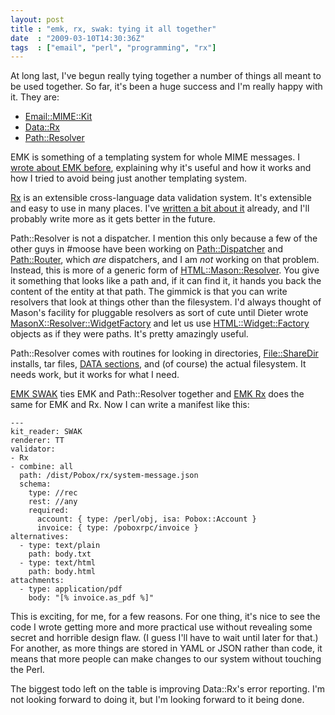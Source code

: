 ```yaml
---
layout: post
title : "emk, rx, swak: tying it all together"
date  : "2009-03-10T14:30:36Z"
tags  : ["email", "perl", "programming", "rx"]
---
```

At long last, I've begun really tying together a number of things all meant to
be used together.  So far, it's been a huge success and I'm really happy with
it.  They are:

* [Email::MIME::Kit](http://search.cpan.org/dist/Email-MIME-Kit)
* [Data::Rx](http://search.cpan.org/dist/Data-Rx)
* [Path::Resolver](http://search.cpan.org/dist/Path-Resolver)

EMK is something of a templating system for whole MIME messages.  I [wrote
about EMK before](http://rjbs.manxome.org/rubric/entry/1724), explaining why
it's useful and how it works and how I tried to avoid being just another
templating system.

[Rx](http://rjbs.manxome.org/rx) is an extensible cross-language data
validation system.  It's extensible and easy to use in many places.  I've
[written a bit about it](http://rjbs.manxome.org/rubric/~rjbs/rx) already, and
I'll probably write more as it gets better in the future.

Path::Resolver is not a dispatcher.  I mention this only because a few of the
other guys in #moose have been working on
[Path::Dispatcher](http://search.cpan.org/dist/Path-Dispatcher/) and
[Path::Router](http://search.cpan.org/dist/Path-Router/), which *are*
dispatchers, and I am *not* working on that problem.  Instead, this is more of
a generic form of
[HTML::Mason::Resolver](http://search.cpan.org/dist/HTML-Mason/lib/HTML/Mason/Resolver.pm).
You give it something that looks like a path and, if it can find it, it hands
you back the content of the entity at that path.  The gimmick is that you can
write resolvers that look at things other than the filesystem.  I'd always
thought of Mason's facility for pluggable resolvers as sort of cute until
Dieter wrote
[MasonX::Resolver::WidgetFactory](http://search.cpan.org/~rjbs/MasonX-Resolver-WidgetFactory-0.007/lib/MasonX/Resolver/WidgetFactory.pm)
and let us use
[HTML::Widget::Factory](http://search.cpan.org/dist/HTML-Widget-Factory)
objects as if they were paths.  It's pretty amazingly useful.

Path::Resolver comes with routines for looking in directories,
[File::ShareDir](http://search.cpan.org/dist/File-ShareDir/) installs, tar
files, [DATA sections](http://search.cpan.org/dist/Data-Section/), and (of
course) the actual filesystem.  It needs work, but it works for what I need.

[EMK SWAK](http://search.cpan.org/dist/Email-MIME-Kit-KitReader-SWAK/) ties EMK
and Path::Resolver together and [EMK
Rx](http://search.cpan.org/dist/Email-MIME-Kit-Validator-Rx) does the same for
EMK and Rx.  Now I can write a manifest like this:

    ---
    kit_reader: SWAK
    renderer: TT
    validator:
    - Rx
    - combine: all
      path: /dist/Pobox/rx/system-message.json
      schema:
        type: //rec
        rest: //any
        required:
          account: { type: /perl/obj, isa: Pobox::Account }
          invoice: { type: /poboxrpc/invoice }
    alternatives:
      - type: text/plain
        path: body.txt
      - type: text/html
        path: body.html
    attachments:
      - type: application/pdf
        body: "[% invoice.as_pdf %]"

This is exciting, for me, for a few reasons.  For one thing, it's nice to see
the code I wrote getting more and more practical use without revealing some
secret and horrible design flaw.  (I guess I'll have to wait until later for
that.)  For another, as more things are stored in YAML or JSON rather than
code, it means that more people can make changes to our system without touching
the Perl.

The biggest todo left on the table is improving Data::Rx's error reporting.
I'm not looking forward to doing it, but I'm looking forward to it being done.

